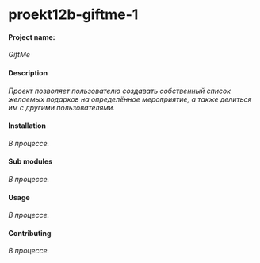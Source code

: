 # proekt12b-giftme-1

#### Project name:
*GiftMe*

#### Description
*Проект позволяет пользователю создавать собственный список желаемых подарков на определённое мероприятие, а также делиться им с другими пользователями.* 

#### Installation
*В процессе.*

#### Sub modules
*В процессе.*

#### Usage
*В процессе.*

#### Contributing
*В процессе.*
